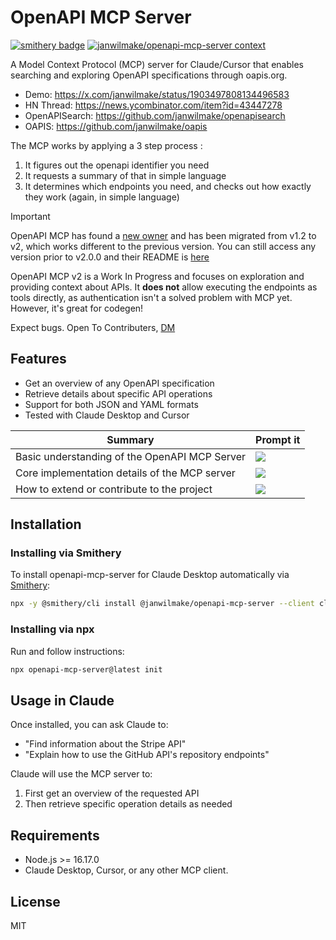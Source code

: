 # OpenAPI MCP Server

[![smithery badge](https://smithery.ai/badge/@janwilmake/openapi-mcp-server)](https://smithery.ai/server/@janwilmake/openapi-mcp-server) [![janwilmake/openapi-mcp-server context](https://badge.forgithub.com/janwilmake/openapi-mcp-server?excludePathPatterns=README-v1.md&excludePathPatterns=*.yaml)](https://uithub.com/janwilmake/openapi-mcp-server?excludePathPatterns=README-v1.md&excludePathPatterns=*.yaml)

A Model Context Protocol (MCP) server for Claude/Cursor that enables searching and exploring OpenAPI specifications through oapis.org.

- Demo: https://x.com/janwilmake/status/1903497808134496583
- HN Thread: https://news.ycombinator.com/item?id=43447278
- OpenAPISearch: https://github.com/janwilmake/openapisearch
- OAPIS: https://github.com/janwilmake/oapis

The MCP works by applying a 3 step process :

1. It figures out the openapi identifier you need
2. It requests a summary of that in simple language
3. It determines which endpoints you need, and checks out how exactly they work (again, in simple language)

> [!IMPORTANT]
> OpenAPI MCP has found a [new owner](https://github.com/janwilmake) and has been migrated from v1.2 to v2, which works different to the previous version. You can still access any version prior to v2.0.0 and their README is [here](README-v1.md)
>
> OpenAPI MCP v2 is a Work In Progress and focuses on exploration and providing context about APIs. It **does not** allow executing the endpoints as tools directly, as authentication isn't a solved problem with MCP yet. However, it's great for codegen!
>
> Expect bugs. Open To Contributers, [DM](https://x.com/janwilmake)

## Features

- Get an overview of any OpenAPI specification
- Retrieve details about specific API operations
- Support for both JSON and YAML formats
- Tested with Claude Desktop and Cursor

| Summary | Prompt it |
|---------|-----------|
| Basic understanding of the OpenAPI MCP Server | [![](https://b.lmpify.com/overview)](https://lmpify.com?q=https%3A%2F%2Fuuithub.com%2Fjanwilmake%2Fopenapi-mcp-server%2Ftree%2Fmain%3FpathPatterns%3DREADME.md%26pathPatterns%3Dopenapi-mcp.drawio.png%0A%0ACan%20you%20explain%20what%20OpenAPI%20MCP%20Server%20does%20and%20how%20I%20can%20use%20it%20with%20Claude%20Desktop%3F) |
| Core implementation details of the MCP server | [![](https://b.lmpify.com/implementation)](https://lmpify.com?q=https%3A%2F%2Fuuithub.com%2Fjanwilmake%2Fopenapi-mcp-server%2Ftree%2Fmain%3FpathPatterns%3Dindex.js%26pathPatterns%3Dpackage.json%0A%0AHow%20does%20the%20OpenAPI%20MCP%20Server%20handle%20API%20requests%3F%20Can%20you%20explain%20the%20tool%20handlers%3F) |
| How to extend or contribute to the project | [![](https://b.lmpify.com/extend)](https://lmpify.com?q=https%3A%2F%2Fuuithub.com%2Fjanwilmake%2Fopenapi-mcp-server%2Ftree%2Fmain%3FpathPatterns%3Dindex.js%26pathPatterns%3Dpackage.json%26pathPatterns%3DREADME.md%0A%0AI'd%20like%20to%20add%20support%20for%20a%20new%20feature%20to%20the%20OpenAPI%20MCP%20Server.%20Where%20should%20I%20start%3F) |

## Installation

### Installing via Smithery

To install openapi-mcp-server for Claude Desktop automatically via [Smithery](https://smithery.ai/server/@janwilmake/openapi-mcp-server):

```bash
npx -y @smithery/cli install @janwilmake/openapi-mcp-server --client claude
```

### Installing via npx

Run and follow instructions:

```bash
npx openapi-mcp-server@latest init
```

## Usage in Claude

Once installed, you can ask Claude to:

- "Find information about the Stripe API"
- "Explain how to use the GitHub API's repository endpoints"

Claude will use the MCP server to:

1. First get an overview of the requested API
2. Then retrieve specific operation details as needed

## Requirements

- Node.js >= 16.17.0
- Claude Desktop, Cursor, or any other MCP client.

## License

MIT
